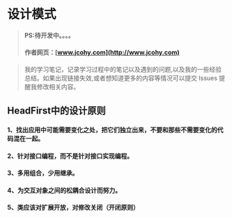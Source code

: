 #  设计模式
> #### PS:待开发中。。。。
> #### 作者网页：[www.jcohy.com](http://www.jcohy.com)

>  我的学习笔记，记录学习过程中的笔记以及遇到的问题,以及我的一些经验总结。如果出现链接失效,或者想知道更多的内容等情况可以提交 Issues 提醒我修改相关内容。

## HeadFirst中的设计原则

#### 1、找出应用中可能需要变化之处，把它们独立出来，不要和那些不需要变化的代码混在一起。
#### 2、针对接口编程，而不是针对接口实现编程。
#### 3、多用组合，少用继承。
#### 4、为交互对象之间的松耦合设计而努力。
#### 5、类应该对扩展开放，对修改关闭（开闭原则）
####
####
####
####
####
####
####
####
####
####
####
####
####
####
####
####
####
####
####
